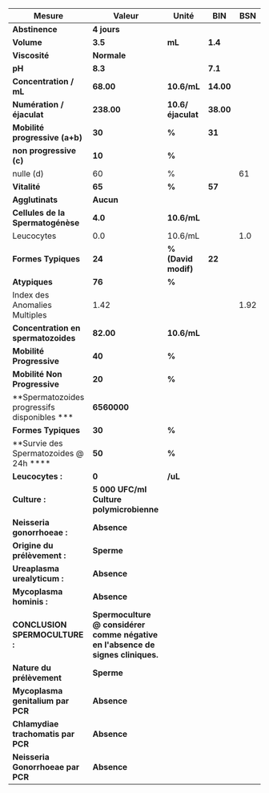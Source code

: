 |                   Mesure                   |                                     Valeur                                    |       Unité       |   BIN   | BSN|
|--------------------------------------------|-------------------------------------------------------------------------------|-------------------|---------|----|
|               **Abstinence**               |                                  **4 jours**                                  |                   |         |    |
|                 **Volume**                 |                                    **3.5**                                    |       **mL**      | **1.4** |    |
|                **Viscosité**               |                                  **Normale**                                  |                   |         |    |
|                   **pH**                   |                                    **8.3**                                    |                   | **7.1** |    |
|           **Concentration / mL**           |                                   **68.00**                                   |    **10.6/mL**    |**14.00**|    |
|          **Numération / éjaculat**         |                                   **238.00**                                  | **10.6/éjaculat** |**38.00**|    |
|       **Mobilité progressive (a+b)**       |                                     **30**                                    |       **%**       |  **31** |    |
|           **non progressive (c)**          |                                     **10**                                    |       **%**       |         |    |
|                  nulle (d)                 |                                       60                                      |         %         |         | 61 |
|                **Vitalité**                |                                     **65**                                    |       **%**       |  **57** |    |
|               **Agglutinats**              |                                   **Aucun**                                   |                   |         |    |
|      **Cellules de la Spermatogénèse**     |                                    **4.0**                                    |    **10.6/mL**    |         |    |
|                 Leucocytes                 |                                      0.0                                      |      10.6/mL      |         | 1.0|
|             **Formes Typiques**            |                                     **24**                                    |**% (David modif)**|  **22** |    |
|                **Atypiques**               |                                     **76**                                    |       **%**       |         |    |
|        Index des Anomalies Multiples       |                                      1.42                                     |                   |         |1.92|
|     **Concentration en spermatozoides**    |                                   **82.00**                                   |    **10.6/mL**    |         |    |
|          **Mobilité Progressive**          |                                     **40**                                    |       **%**       |         |    |
|        **Mobilité Non Progressive**        |                                     **20**                                    |       **%**       |         |    |
|**Spermatozoides progressifs disponibles ***|                                  **6560000**                                  |                   |         |    |
|             **Formes Typiques**            |                                     **30**                                    |       **%**       |         |    |
|   **Survie des Spermatozoides @ 24h ****   |                                     **50**                                    |       **%**       |         |    |
|              **Leucocytes :**              |                                     **0**                                     |      **/uL**      |         |    |
|                **Culture :**               |                    **5 000 UFC/ml Culture polymicrobienne**                   |                   |         |    |
|         **Neisseria gonorrhoeae :**        |                                  **Absence**                                  |                   |         |    |
|        **Origine du prélèvement :**        |                                   **Sperme**                                  |                   |         |    |
|        **Ureaplasma urealyticum :**        |                                  **Absence**                                  |                   |         |    |
|          **Mycoplasma hominis :**          |                                  **Absence**                                  |                   |         |    |
|       **CONCLUSION SPERMOCULTURE :**       |**Spermoculture @ considérer comme négative en l'absence de signes cliniques.**|                   |         |    |
|          **Nature du prélèvement**         |                                   **Sperme**                                  |                   |         |    |
|      **Mycoplasma genitalium par PCR**     |                                  **Absence**                                  |                   |         |    |
|     **Chlamydiae trachomatis par PCR**     |                                  **Absence**                                  |                   |         |    |
|      **Neisseria Gonorrhoeae par PCR**     |                                  **Absence**                                  |                   |         |    |